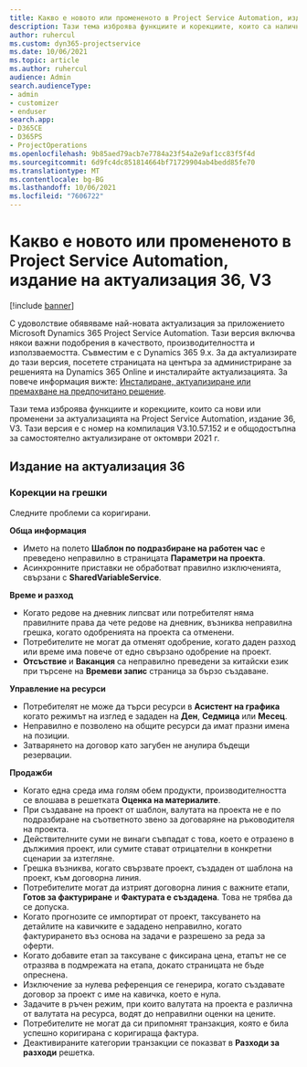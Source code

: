 ```yaml
---
title: Какво е новото или промененото в Project Service Automation, издание на актуализация 36, V3
description: Тази тема изброява функциите и корекциите, които са налични в Microsoft Dynamics 365 Project Service Automation Актуализирано издание 36, V3.
author: ruhercul
ms.custom: dyn365-projectservice
ms.date: 10/06/2021
ms.topic: article
ms.author: ruhercul
audience: Admin
search.audienceType:
- admin
- customizer
- enduser
search.app:
- D365CE
- D365PS
- ProjectOperations
ms.openlocfilehash: 9b85aed79acb7e7784a23f54a2e9af1cc83f5f4d
ms.sourcegitcommit: 6d9fc4dc851814664bf71729904ab4bedd85fe70
ms.translationtype: MT
ms.contentlocale: bg-BG
ms.lasthandoff: 10/06/2021
ms.locfileid: "7606722"
---
```

# <a name="whats-new-or-changed-in-project-service-automation-update-release-36-v3"></a>Какво е новото или промененото в Project Service Automation, издание на актуализация 36, V3

[!include [banner](../includes/psa-now-project-operations.md)]

С удоволствие обявяваме най-новата актуализация за приложението Microsoft Dynamics 365 Project Service Automation. Тази версия включва някои важни подобрения в качеството, производителността и използваемостта. Съвместим е с Dynamics 365 9.x. За да актуализирате до тази версия, посетете страницата на центъра за администриране за решенията на Dynamics 365 Online и инсталирайте актуализацията. За повече информация вижте: [Инсталиране, актуализиране или премахване на предпочитано решение](/power-platform/admin/install-remove-preferred-solution).

Тази тема изброява функциите и корекциите, които са нови или променени за актуализацията на Project Service Automation, издание 36, V3. Тази версия е с номер на компилация V3.10.57.152 и е общодостъпна за самостоятелно актуализиране от октомври 2021 г.

## <a name="update-release-36"></a>Издание на актуализация 36

### <a name="bug-fixes"></a>Корекции на грешки

Следните проблеми са коригирани.

**Обща информация**
- Името на полето **Шаблон по подразбиране на работен час** е преведено неправилно в страницата **Параметри на проекта**.
- Асинхронните приставки не обработват правилно изключенията, свързани с **SharedVariableService**.

**Време и разход**
- Когато редове на дневник липсват или потребителят няма правилните права да чете редове на дневник, възниква неправилна грешка, когато одобренията на проекта са отменени.
- Потребителите не могат да отменят одобрение, когато даден разход или време има повече от едно свързано одобрение на проект.
- **Отсъствие** и **Ваканция** са неправилно преведени за китайски език при търсене на **Времеви запис** страница за бързо създаване.

**Управление на ресурси**
- Потребителят не може да търси ресурси в **Асистент на графика** когато режимът на изглед е зададен на **Ден**, **Седмица** или **Месец**.
- Неправилно е позволено на общите ресурси да имат празни имена на позиции. 
- Затварянето на договор като загубен не анулира бъдещи резервации.

**Продажби**
- Когато една среда има голям обем продукти, производителността се влошава в решетката **Оценка на материалите**.
- При създаване на проект от шаблон, валутата на проекта не е по подразбиране на съответното звено за договаряне на ръководителя на проекта.
- Действителните суми не винаги съвпадат с това, което е отразено в дължимия проект, или сумите стават отрицателни в конкретни сценарии за изтегляне.
- Грешка възниква, когато свързвате проект, създаден от шаблона на проект, към договорна линия.
- Потребителите могат да изтрият договорна линия с важните етапи, **Готов за фактуриране** и **Фактурата е създадена**. Това не трябва да се допуска.
- Когато прогнозите се импортират от проект, таксуването на детайлите на кавичките е зададено неправилно, когато фактурирането въз основа на задачи е разрешено за реда за оферти.
- Когато добавите етап за таксуване с фиксирана цена, етапът не се отразява в подмрежата на етапа, докато страницата не бъде опреснена.
- Изключение за нулева референция се генерира, когато създавате договор за проект с име на кавичка, което е нула.
- Задачите в ръчен режим, при които валутата на проекта е различна от валутата на ресурса, водят до неправилни оценки на цените.
- Потребителите не могат да си припомнят транзакция, която е била успешно коригирана с коригираща фактура.
- Деактивираните категории транзакции се показват в **Разходи за разходи** решетка.



